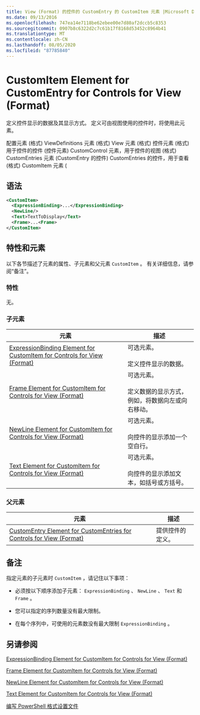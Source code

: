 ```yaml
---
title: View (Format) 的控件的 CustomEntry 的 CustomItem 元素 |Microsoft Docs
ms.date: 09/13/2016
ms.openlocfilehash: 747ea14e7118be62ebee00e7d80af2dccb5c8353
ms.sourcegitcommit: 0907b8c6322d2c7c61b17f8168d53452c8964b41
ms.translationtype: MT
ms.contentlocale: zh-CN
ms.lasthandoff: 08/05/2020
ms.locfileid: "87785840"
---
```

# <a name="customitem-element-for-customentry-for-controls-for-view-format"></a>CustomItem Element for CustomEntry for Controls for View (Format)

定义控件显示的数据及其显示方式。 定义可由视图使用的控件时，将使用此元素。

配置元素 (格式) ViewDefinitions 元素 (格式) View 元素 (格式) 控件元素 (格式) 用于控件的控件 (控件元素) CustomControl 元素，用于控件的视图 (格式) CustomEntries 元素 (CustomEntry 的控件) CustomEntries 的控件，用于查看 (格式) CustomItem 元素 (

## <a name="syntax"></a>语法

```xml
<CustomItem>
  <ExpressionBinding>...</ExpressionBinding>
  <NewLine/>
  <Text>TextToDisplay</Text>
  <Frame>...<Frame>
</CustomItem>
```

## <a name="attributes-and-elements"></a>特性和元素

以下各节描述了元素的属性、子元素和父元素 `CustomItem` 。 有关详细信息，请参阅“备注”。

### <a name="attributes"></a>特性

无。

### <a name="child-elements"></a>子元素

|元素|描述|
|-------------|-----------------|
|[ExpressionBinding Element for CustomItem for Controls for View (Format)](./expressionbinding-element-for-customitem-for-controls-for-view-format.md)|可选元素。<br /><br /> 定义控件显示的数据。|
|[Frame Element for CustomItem for Controls for View (Format)](./frame-element-for-customitem-for-controls-for-view-format.md)|可选元素。<br /><br /> 定义数据的显示方式，例如，将数据向左或向右移动。|
|[NewLine Element for CustomItem for Controls for View (Format)](./newline-element-for-customitem-for-controls-for-view-format.md)|可选元素。<br /><br /> 向控件的显示添加一个空白行。|
|[Text Element for CustomItem for Controls for View (Format)](./text-element-for-customitem-for-controls-for-view-format.md)|可选元素。<br /><br /> 向控件的显示添加文本，如括号或方括号。|

### <a name="parent-elements"></a>父元素

|元素|描述|
|-------------|-----------------|
|[CustomEntry Element for CustomEntries for Controls for View (Format)](./customentry-element-for-customentries-for-controls-for-view-format.md)|提供控件的定义。|

## <a name="remarks"></a>备注

指定元素的子元素时 `CustomItem` ，请记住以下事项：

- 必须按以下顺序添加子元素： `ExpressionBinding` 、 `NewLine` 、 `Text` 和 `Frame` 。

- 您可以指定的序列数量没有最大限制。

- 在每个序列中，可使用的元素数没有最大限制 `ExpressionBinding` 。

## <a name="see-also"></a>另请参阅

[ExpressionBinding Element for CustomItem for Controls for View (Format)](./expressionbinding-element-for-customitem-for-controls-for-view-format.md)

[Frame Element for CustomItem for Controls for View (Format)](./frame-element-for-customitem-for-controls-for-view-format.md)

[NewLine Element for CustomItem for Controls for View (Format)](./newline-element-for-customitem-for-controls-for-view-format.md)

[Text Element for CustomItem for Controls for View (Format)](./text-element-for-customitem-for-controls-for-view-format.md)

[编写 PowerShell 格式设置文件](./writing-a-powershell-formatting-file.md)
